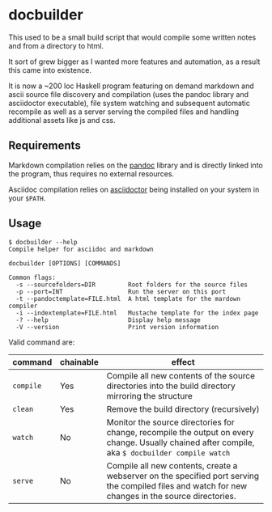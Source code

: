 # docbuilder


This used to be a small build script that would compile some written notes and from a directory to html.

It sort of grew bigger as I wanted more features and automation, as a result this came into existence.

It is now a ~200 loc Haskell program featuring on demand markdown and ascii source file discovery and compilation (uses the pandoc library and asciidoctor executable), file system watching and subsequent automatic recompile as well as a server serving the compiled files and handling additional assets like js and css.

## Requirements

Markdown compilation relies on the [pandoc][] library and is directly linked into the program, thus requires no external resources.

Asciidoc compilation relies on [asciidoctor][] being installed on your system in your `$PATH`.

[asciidoctor]: https://asciidoctor.org
[pandoc]: https://hackage.haskell.org/package/pandoc

## Usage


    $ docbuilder --help
    Compile helper for asciidoc and markdown

    docbuilder [OPTIONS] [COMMANDS]

    Common flags:
      -s --sourcefolders=DIR         Root folders for the source files
      -p --port=INT                  Run the server on this port
      -t --pandoctemplate=FILE.html  A html template for the mardown compiler
      -i --indextemplate=FILE.html   Mustache template for the index page
      -? --help                      Display help message
      -V --version                   Print version information


Valid command are:

command | chainable | effect
-|-|-
`compile` | Yes | Compile all new contents of the source directories into the build directory mirroring the structure
`clean` | Yes | Remove the build directory (recursively)
`watch` | No | Monitor the source directories for change, recompile the output on every change. Usually chained after compile, aka `$ docbuilder compile watch`
`serve` | No | Compile all new contents, create a webserver on the specified port serving the compiled files and watch for new changes in the source directories.
